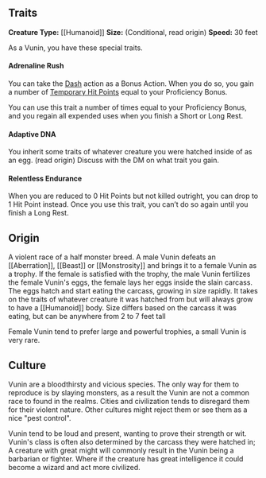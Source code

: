 
## Traits

**Creature Type:** [[Humanoid]]
**Size:** (Conditional, read origin)
**Speed:** 30 feet

As a Vunin, you have these special traits.

#### Adrenaline Rush

You can take the [Dash](https://www.dndbeyond.com/sources/dnd/free-rules/rules-glossary#DashAction) action as a Bonus Action. When you do so, you gain a number of [Temporary Hit Points](https://www.dndbeyond.com/compendium/rules/basic-rules/combat#TemporaryHitPoints) equal to your Proficiency Bonus.

You can use this trait a number of times equal to your Proficiency Bonus, and you regain all expended uses when you finish a Short or Long Rest.

#### Adaptive DNA

You inherit some traits of whatever creature you were hatched inside of as an egg. (read origin)
Discuss with the DM on what trait you gain.

#### Relentless Endurance

When you are reduced to 0 Hit Points but not killed outright, you can drop to 1 Hit Point instead. Once you use this trait, you can’t do so again until you finish a Long Rest.




## Origin

A violent race of a half monster breed.
A male Vunin defeats an [[Aberration]], [[Beast]] or [[Monstrosity]] and brings it to a female Vunin as a trophy. If the female is satisfied with the trophy, the male Vunin fertilizes the female Vunin's eggs, the female lays her eggs inside the slain carcass.
The eggs hatch and start eating the carcass, growing in size rapidly. It takes on the traits of whatever creature it was hatched from but will always grow to have a [[Humanoid]] body.
Size differs based on the carcass it was eating, but can be anywhere from 2 to 7 feet tall

Female Vunin tend to prefer large and powerful trophies, a small Vunin is very rare.

## Culture

Vunin are a bloodthirsty and vicious species. The only way for them to reproduce is by slaying monsters, as a result the Vunin are not a common race to found in the realms. Cities and civilization tends to disregard them for their violent nature. Other cultures might reject them or see them as a nice "pest control".

Vunin tend to be loud and present, wanting to prove their strength or wit.
Vunin's class is often also determined by the carcass they were hatched in; A creature with great might will commonly result in the Vunin being a barbarian or fighter. Where if the creature has great intelligence it could become a wizard and act more civilized.